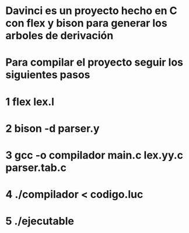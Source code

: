 # Davinci es un proyecto hecho en C con flex y bison para generar los arboles de derivación
# Para compilar el proyecto seguir los siguientes pasos
#
# 1  flex lex.l
# 2  bison -d parser.y
# 3  gcc -o compilador main.c lex.yy.c parser.tab.c
# 4  ./compilador < codigo.luc
# 5  ./ejecutable


